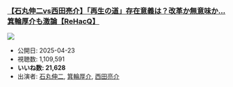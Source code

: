 ### [【石丸伸二vs西田亮介】「再生の道」存在意義は？改革か無意味か…箕輪厚介も激論【ReHacQ】](https://www.youtube.com/watch?v=Lws5rbO6AYo)
[![](https://img.youtube.com/vi/Lws5rbO6AYo/sddefault.jpg)](https://www.youtube.com/watch?v=Lws5rbO6AYo)
-   公開日: 2025-04-23
-   視聴数: 1,109,591
-   **いいね数: 21,628**
-   出演者: [石丸伸二](/rehacq_fan/people/石丸伸二 "wikilink"), [箕輪厚介](/rehacq_fan/people/箕輪厚介 "wikilink"), [西田亮介](/rehacq_fan/people/西田亮介 "wikilink")
